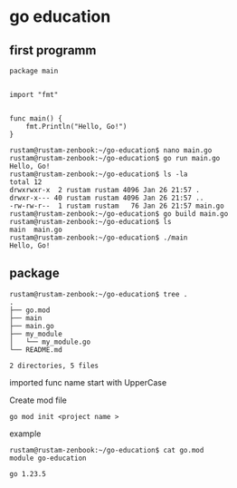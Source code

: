 # go education
## first programm 
```
package main


import "fmt"


func main() {
    fmt.Println("Hello, Go!")
}
```

```
rustam@rustam-zenbook:~/go-education$ nano main.go
rustam@rustam-zenbook:~/go-education$ go run main.go 
Hello, Go!
rustam@rustam-zenbook:~/go-education$ ls -la
total 12
drwxrwxr-x  2 rustam rustam 4096 Jan 26 21:57 .
drwxr-x--- 40 rustam rustam 4096 Jan 26 21:57 ..
-rw-rw-r--  1 rustam rustam   76 Jan 26 21:57 main.go
rustam@rustam-zenbook:~/go-education$ go build main.go 
rustam@rustam-zenbook:~/go-education$ ls
main  main.go
rustam@rustam-zenbook:~/go-education$ ./main 
Hello, Go!
```
## package

```
rustam@rustam-zenbook:~/go-education$ tree .
.
├── go.mod
├── main
├── main.go
├── my_module
│   └── my_module.go
└── README.md

2 directories, 5 files

```
imported func name start with UpperCase

Create mod file
```
go mod init <project name >
```
example
```
rustam@rustam-zenbook:~/go-education$ cat go.mod 
module go-education

go 1.23.5
```

